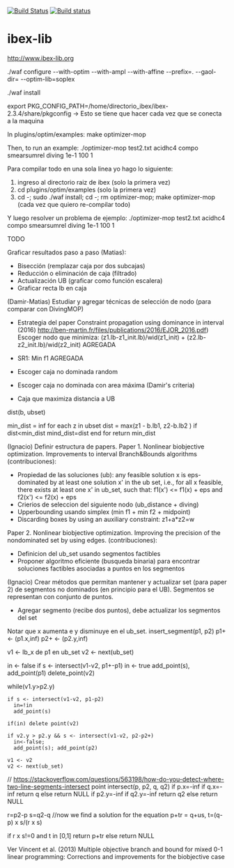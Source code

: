 [![Build Status](https://travis-ci.org/ibex-team/ibex-lib.svg?branch=master)](https://travis-ci.org/ibex-team/ibex-lib)
[![Build status](https://ci.appveyor.com/api/projects/status/9w1wxhvymsohs4gr/branch/master?svg=true)](https://ci.appveyor.com/project/Jordan08/ibex-lib-q0c47/branch/master)

ibex-lib
========

http://www.ibex-lib.org

./waf configure --with-optim  --with-ampl --with-affine --prefix=. --gaol-dir= --optim-lib=soplex

./waf install

export PKG_CONFIG_PATH=/home/directorio_ibex/ibex-2.3.4/share/pkgconfig   -> Esto se tiene que hacer cada vez que se conecta a la maquina

In plugins/optim/examples:
make optimizer-mop

Then, to run an example:
./optimizer-mop test2.txt acidhc4 compo smearsumrel diving 1e-1 100 1

Para compilar todo en una sola linea yo hago lo siguiente:
1. ingreso al directorio raiz de ibex (solo la primera vez)
2. cd plugins/optim/examples (solo la primera vez)
3. cd -; sudo ./waf install; cd -; rm optimizer-mop; make optimizer-mop (cada vez que quiero re-compilar todo)

Y luego resolver un problema de ejemplo:
./optimizer-mop test2.txt acidhc4 compo smearsumrel diving 1e-1 100 1


TODO

Graficar resultados paso a paso (Matias):
  - Bisección (remplazar caja por dos subcajas)
  - Reducción o eliminación de caja (filtrado)
  - Actualización UB (graficar como función escalera)
  - Graficar recta lb en caja
  
(Damir-Matias)
Estudiar y agregar técnicas de selección de nodo (para comparar con DivingMOP)

- Estrategia del paper Constraint propagation using dominance in interval (2016)
http://ben-martin.fr/files/publications/2016/EJOR_2016.pdf)
Escoger nodo que minimiza: (z1.lb-z1_init.lb)/wid(z1_init) +  (z2.lb-z2_init.lb)/wid(z2_init)
AGREGADA

- SR1: Min f1
AGREGADA

- Escoger caja no dominada random
- Escoger caja no dominada con area máxima (Damir's criteria)
- Caja que maximiza distancia a UB

dist(b, ubset)

  min_dist = inf
  for each z in ubset
    dist = max(z1 - b.lb1, z2-b.lb2 )
    if dist<min_dist
    mind_dist=dist
  end for
  return min_dist



(Ignacio)
Definir estructura de papers.
Paper 1. Nonlinear biobjective optimization. Improvements to interval Branch&Bounds algorithms  (contribuciones):
  - Propiedad de las soluciones (ub): 
  any feasible solution x is eps-dominated by at least one solution x' in the ub set, i.e., 
  for all x feasible, there exists at least one x' in ub_set, such that: f1(x') <= f1(x) + eps  and f2(x') <= f2(x) + eps
  - Crierios de seleccion del siguiente nodo (ub_distance + diving)
  - Upperbounding usando simplex (min f1 + min f2 + midpoint)
  - Discarding boxes by using an auxiliary constraint: z1+a*z2=w

Paper 2. Nonlinear biobjective optimization. Improving the precision of the nondominated set by using edges. (contribuciones):
  - Definicion del ub_set usando segmentos factibles
  - Proponer algoritmo eficiente (busqueda binaria) para encontrar soluciones factibles asociadas a puntos en los segmentos



(Ignacio)
Crear métodos que permitan mantener y actualizar set (para paper 2) 
de segmentos no dominados (en principio para el UB). 
Segmentos se representan con conjunto de puntos.
- Agregar segmento (recibe dos puntos), debe actualizar los segmentos del set

Notar que x aumenta e y disminuye en el ub_set.
insert_segment(p1, p2)
  p1+ <- (p1.x,inf)
  p2+ <- (p2.y,inf)

  v1 <- lb_x de p1 en ub_set
  v2 <- next(ub_set)
  
  in <- false
  if s <- intersect(v1-v2, p1+-p1) 
    in <- true
    add_point(s), add_point(p1)
    delete_point(v2)  
  
  while(v1.y>p2.y)
              
    if s <- intersect(v1-v2, p1-p2) 
      in=!in
      add_point(s)
   
    if(in) delete point(v2)
  
    if v2.y > p2.y && s <- intersect(v1-v2, p2-p2+) 
      in<-false;
      add_point(s); add_point(p2)
       
    v1 <- v2
    v2 <- next(ub_set)  
    
// https://stackoverflow.com/questions/563198/how-do-you-detect-where-two-line-segments-intersect
point intersect(p, p2, q, q2)
   if p.x=-inf
     if q.x=-inf return q
     else return NULL
   if p2.y=-inf
     if q2.y=-inf return q2
     else return NULL
   
   r=p2-p
   s=q2-q
   //now we find a solution for the equation p+tr = q+us,
   t=(q-p) x s/(r x s)
   
   if r x s!=0 and t in [0,1]
      return p+tr
   else
      return NULL 
  


Ver Vincent et al. (2013) Multiple objective branch and bound for mixed 0-1 linear programming: 
Corrections and improvements for the biobjective case